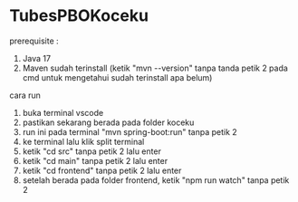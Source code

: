 # TubesPBOKoceku

prerequisite :
1. Java 17
2. Maven sudah terinstall (ketik "mvn --version" tanpa tanda petik 2 pada cmd untuk mengetahui sudah terinstall apa belum)

cara run
1. buka terminal vscode
2. pastikan sekarang berada pada folder koceku
3. run ini pada terminal "mvn spring-boot:run" tanpa petik 2
4. ke terminal lalu klik split terminal
5. ketik "cd src" tanpa petik 2 lalu enter
6. ketik "cd main" tanpa petik 2 lalu enter
7. ketik "cd frontend" tanpa petik 2 lalu enter
8. setelah berada pada folder frontend, ketik "npm run watch" tanpa petik 2  
